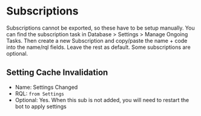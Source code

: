 # Subscriptions
Subscriptions cannot be exported, so these have to be setup manually. You can find the subscription task in Database > Settings > Manage Ongoing Tasks. Then create a new Subscription and copy/paste the name + code into the name/rql fields. Leave the rest as default. Some subscriptions are optional.

## Setting Cache Invalidation
* Name: Settings Changed
* RQL: ```from Settings```
* Optional: Yes. When this sub is not added, you will need to restart the bot to apply settings